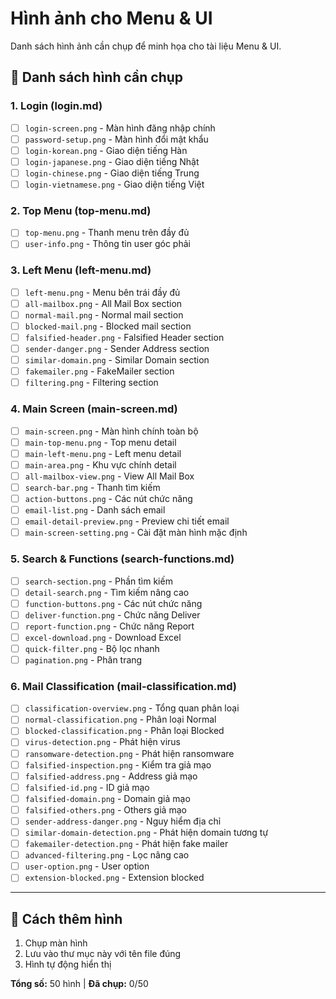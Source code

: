 # Hình ảnh cho Menu & UI

Danh sách hình ảnh cần chụp để minh họa cho tài liệu Menu & UI.

## 📸 Danh sách hình cần chụp

### 1. Login (login.md)
- [ ] `login-screen.png` - Màn hình đăng nhập chính
- [ ] `password-setup.png` - Màn hình đổi mật khẩu
- [ ] `login-korean.png` - Giao diện tiếng Hàn
- [ ] `login-japanese.png` - Giao diện tiếng Nhật
- [ ] `login-chinese.png` - Giao diện tiếng Trung
- [ ] `login-vietnamese.png` - Giao diện tiếng Việt

### 2. Top Menu (top-menu.md)
- [ ] `top-menu.png` - Thanh menu trên đầy đủ
- [ ] `user-info.png` - Thông tin user góc phải

### 3. Left Menu (left-menu.md)
- [ ] `left-menu.png` - Menu bên trái đầy đủ
- [ ] `all-mailbox.png` - All Mail Box section
- [ ] `normal-mail.png` - Normal mail section
- [ ] `blocked-mail.png` - Blocked mail section
- [ ] `falsified-header.png` - Falsified Header section
- [ ] `sender-danger.png` - Sender Address section
- [ ] `similar-domain.png` - Similar Domain section
- [ ] `fakemailer.png` - FakeMailer section
- [ ] `filtering.png` - Filtering section

### 4. Main Screen (main-screen.md)
- [ ] `main-screen.png` - Màn hình chính toàn bộ
- [ ] `main-top-menu.png` - Top menu detail
- [ ] `main-left-menu.png` - Left menu detail
- [ ] `main-area.png` - Khu vực chính detail
- [ ] `all-mailbox-view.png` - View All Mail Box
- [ ] `search-bar.png` - Thanh tìm kiếm
- [ ] `action-buttons.png` - Các nút chức năng
- [ ] `email-list.png` - Danh sách email
- [ ] `email-detail-preview.png` - Preview chi tiết email
- [ ] `main-screen-setting.png` - Cài đặt màn hình mặc định

### 5. Search & Functions (search-functions.md)
- [ ] `search-section.png` - Phần tìm kiếm
- [ ] `detail-search.png` - Tìm kiếm nâng cao
- [ ] `function-buttons.png` - Các nút chức năng
- [ ] `deliver-function.png` - Chức năng Deliver
- [ ] `report-function.png` - Chức năng Report
- [ ] `excel-download.png` - Download Excel
- [ ] `quick-filter.png` - Bộ lọc nhanh
- [ ] `pagination.png` - Phân trang

### 6. Mail Classification (mail-classification.md)
- [ ] `classification-overview.png` - Tổng quan phân loại
- [ ] `normal-classification.png` - Phân loại Normal
- [ ] `blocked-classification.png` - Phân loại Blocked
- [ ] `virus-detection.png` - Phát hiện virus
- [ ] `ransomware-detection.png` - Phát hiện ransomware
- [ ] `falsified-inspection.png` - Kiểm tra giả mạo
- [ ] `falsified-address.png` - Address giả mạo
- [ ] `falsified-id.png` - ID giả mạo
- [ ] `falsified-domain.png` - Domain giả mạo
- [ ] `falsified-others.png` - Others giả mạo
- [ ] `sender-address-danger.png` - Nguy hiểm địa chỉ
- [ ] `similar-domain-detection.png` - Phát hiện domain tương tự
- [ ] `fakemailer-detection.png` - Phát hiện fake mailer
- [ ] `advanced-filtering.png` - Lọc nâng cao
- [ ] `user-option.png` - User option
- [ ] `extension-blocked.png` - Extension blocked

---

## 🎯 Cách thêm hình

1. Chụp màn hình
2. Lưu vào thư mục này với tên file đúng
3. Hình tự động hiển thị

**Tổng số:** 50 hình | **Đã chụp:** 0/50
